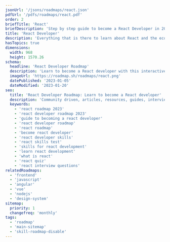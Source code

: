 ```yaml
---
jsonUrl: '/jsons/roadmaps/react.json'
pdfUrl: '/pdfs/roadmaps/react.pdf'
order: 2
briefTitle: 'React'
briefDescription: 'Step by step guide to become a React Developer in 2023'
title: 'React Developer'
description: 'Everything that is there to learn about React and the ecosystem in 2023.'
hasTopics: true
dimensions:
  width: 968
  height: 1570.26
schema:
  headline: 'React Developer Roadmap'
  description: 'Learn to become a React developer with this interactive step by step guide in 2023. We also have resources and short descriptions attached to the roadmap items so you can get everything you want to learn in one place.'
  imageUrl: 'https://roadmap.sh/roadmaps/react.png'
  datePublished: '2023-01-05'
  dateModified: '2023-01-20'
seo:
  title: 'React Developer Roadmap: Learn to become a React developer'
  description: 'Community driven, articles, resources, guides, interview questions, quizzes for react development. Learn to become a modern React developer by following the steps, skills, resources and guides listed in this roadmap.'
  keywords:
    - 'react roadmap 2023'
    - 'react developer roadmap 2023'
    - 'guide to becoming a react developer'
    - 'react developer roadmap'
    - 'react roadmap'
    - 'become react developer'
    - 'react developer skills'
    - 'react skills test'
    - 'skills for react development'
    - 'learn react development'
    - 'what is react'
    - 'react quiz'
    - 'react interview questions'
relatedRoadmaps:
  - 'frontend'
  - 'javascript'
  - 'angular'
  - 'vue'
  - 'nodejs'
  - 'design-system'
sitemap:
  priority: 1
  changefreq: 'monthly'
tags:
  - 'roadmap'
  - 'main-sitemap'
  - 'skill-roadmap-disable'
---
```


